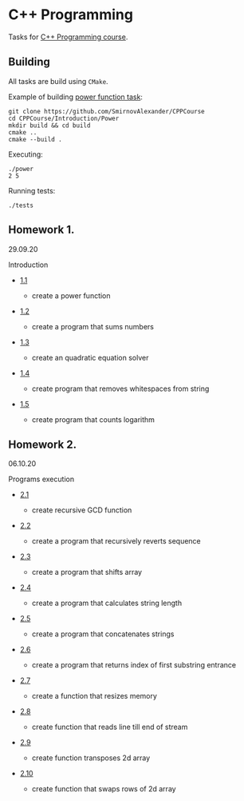 # C++ Programming

Tasks for [C++ Programming course](https://stepik.org/course/7).

## Building

All tasks are build using `CMake`.

Example of building [power function task](Introduction/Power/):
```shell
git clone https://github.com/SmirnovAlexander/CPPCourse
cd CPPCourse/Introduction/Power
mkdir build && cd build
cmake ..
cmake --build .
```

Executing:
```shell
./power
2 5
```

Running tests:
```shell
./tests
```

## Homework 1. 
29.09.20

Introduction

- [1.1](Introduction/Power/)

    - create a power function

- [1.2](Introduction/Sum/)

    - create a program that sums numbers

- [1.3](Introduction/QuadraticEquation/)

    - create an quadratic equation solver

- [1.4](Introduction/SpaceDeletion/)

    - create program that removes whitespaces from string

- [1.5](Introduction/Logarithm/)

    - create program that counts logarithm

## Homework 2. 
06.10.20

Programs execution

- [2.1](ProgramsExecution/GCD/)

    - create recursive GCD function

- [2.2](ProgramsExecution/Revert/)

    - create a program that recursively reverts sequence

- [2.3](ProgramsExecution/MoveArray/)

    - create a program that shifts array

- [2.4](ProgramsExecution/StringLength/)

    - create a program that calculates string length

- [2.5](ProgramsExecution/StringCat/)

    - create a program that concatenates strings

- [2.6](ProgramsExecution/SubstringSearch/)

    - create a program that returns index of first substring entrance

- [2.7](ProgramsExecution/Resize/)

    - create a function that resizes memory

- [2.8](ProgramsExecution/Readline/)

    - create function that reads line till end of stream

- [2.9](ProgramsExecution/Transpose/)

    - create function transposes 2d array

- [2.10](ProgramsExecution/SwapMin/)

    - create function that swaps rows of 2d array
